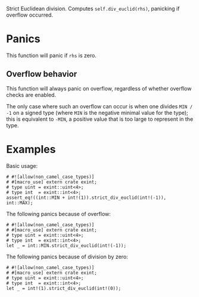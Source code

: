 Strict Euclidean division. Computes `self.div_euclid(rhs)`, panicking if overflow occurred.

# Panics

This function will panic if `rhs` is zero.

## Overflow behavior

This function will always panic on overflow, regardless of whether overflow checks are enabled.

The only case where such an overflow can occur is when one divides `MIN / -1` on
a signed type (where `MIN` is the negative minimal value for the type); this is
equivalent to `-MIN`, a positive value that is too large to represent in the type.

# Examples

Basic usage:

```
# #![allow(non_camel_case_types)]
# #[macro_use] extern crate exint;
# type uint = exint::uint<4>;
# type int  = exint::int<4>;
assert_eq!((int::MIN + int!(1)).strict_div_euclid(int!(-1)), int::MAX);
```

The following panics because of overflow:

```should_panic
# #![allow(non_camel_case_types)]
# #[macro_use] extern crate exint;
# type uint = exint::uint<4>;
# type int  = exint::int<4>;
let _ = int::MIN.strict_div_euclid(int!(-1));
```

The following panics because of division by zero:

```should_panic
# #![allow(non_camel_case_types)]
# #[macro_use] extern crate exint;
# type uint = exint::uint<4>;
# type int  = exint::int<4>;
let _ = int!(1).strict_div_euclid(int!(0));
```

